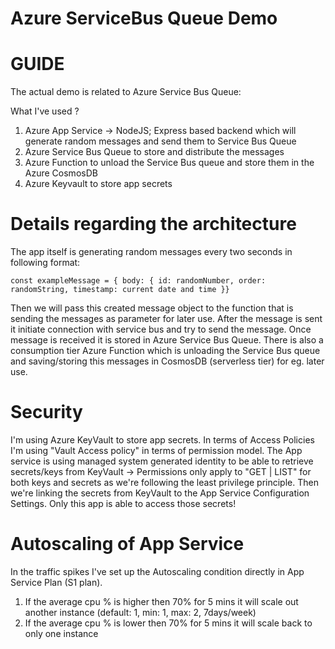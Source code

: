 # Azure ServiceBus Queue Demo





# GUIDE

The actual demo is related to Azure Service Bus Queue:

What I've used ? 

1. Azure App Service -> NodeJS; Express based backend which will generate random messages and send them to Service Bus Queue
2. Azure Service Bus Queue to store and distribute the messages
3. Azure Function to unload the Service Bus queue and store them in the Azure CosmosDB
4. Azure Keyvault to store app secrets 



# Details regarding the architecture

The app itself is generating random messages every two seconds in following format:

`const exampleMessage = { body: { id: randomNumber, order: randomString, timestamp: current date and time }}`

Then we will pass this created message object to the function that is sending the messages as parameter for later use. After the message is sent it initiate connection with service bus and try to send the message. Once message is received it is stored in Azure Service Bus Queue. There is also a consumption tier Azure Function which is unloading the Service Bus queue and saving/storing this messages in CosmosDB (serverless tier) for eg. later use.

# Security

I'm using Azure KeyVault to store app secrets. In terms of Access Policies I'm using "Vault Access policy" in terms of permission model. The App service is using managed system generated identity to be able to retrieve secrets/keys from KeyVault -> Permissions only apply to "GET | LIST" for both keys and secrets as we're following the least privilege principle. Then we're linking the secrets from KeyVault to the App Service Configuration Settings. Only this app is able to access those secrets!

# Autoscaling of App Service

In the traffic spikes I've set up the Autoscaling condition directly in App Service Plan (S1 plan).
1. If the average cpu % is higher then 70% for 5 mins it will scale out another instance (default: 1, min: 1, max: 2, 7days/week)
2. If the average cpu % is lower then 70% for 5 mins it will scale back to only one instance
